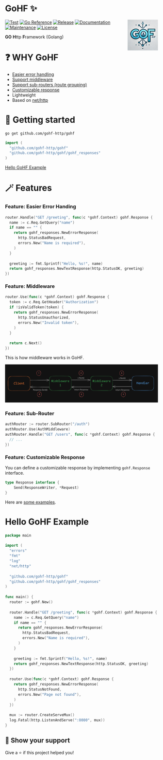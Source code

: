 # GoHF ✨

<img align="right" width="100px" src="https://raw.githubusercontent.com/gohf-http/assets/refs/heads/main/logo.png">

[![Test](https://github.com/gohf-http/gohf/actions/workflows/test.yml/badge.svg)](https://github.com/gohf-http/gohf/actions/workflows/test.yml)
[![Go
Reference](https://pkg.go.dev/badge/github.com/gohf-http/gohf.svg)](https://pkg.go.dev/github.com/gohf-http/gohf)
[![Release](https://img.shields.io/github/release/gohf-http/gohf.svg?style=flat-square)](https://github.com/gohf-http/gohf/releases)
[![Documentation](https://img.shields.io/badge/documentation-yes-brightgreen.svg)](https://github.com/gohf-http/gohf#readme)
[![Maintenance](https://img.shields.io/badge/Maintained-yes-green.svg)](https://github.com/gohf-http/gohf/graphs/commit-activity)
[![License](https://img.shields.io/github/license/gohf-http/gohf)](https://github.com/gohf-http/gohf/blob/main/LICENSE)

**GO** **H**ttp **F**ramework (Golang)

# ❓ WHY GoHF

- [Easier error handling](#feature-easier-error-handing)
- [Support middleware](#feature-middleware)
- [Support sub-routers (route grouping)](#feature-sub-router)
- [Customizable response](#feature-customizable-response)
- Lightweight
- Based on [net/http](https://pkg.go.dev/net/http)

# 📍 Getting started

```sh
go get github.com/gohf-http/gohf
```

```go
import (
  "github.com/gohf-http/gohf"
  "github.com/gohf-http/gohf/gohf_responses"
)
```

[Hello GoHF Example](#hello-gohf-example)

# 🪄 Features

### Feature: Easier Error Handing

```go
router.Handle("GET /greeting", func(c *gohf.Context) gohf.Response {
  name := c.Req.GetQuery("name")
  if name == "" {
    return gohf_responses.NewErrorResponse(
      http.StatusBadRequest,
      errors.New("Name is required"),
    )
  }

  greeting := fmt.Sprintf("Hello, %s!", name)
  return gohf_responses.NewTextResponse(http.StatusOK, greeting)
})
```

### Feature: Middleware

```go
router.Use(func(c *gohf.Context) gohf.Response {
  token := c.Req.GetHeader("Authorization")
  if !isValidToken(token) {
    return gohf_responses.NewErrorResponse(
      http.StatusUnauthorized,
      errors.New("Invalid token"),
    )
  }

  return c.Next()
})
```

This is how middleware works in GoHF.

![middleware](https://raw.githubusercontent.com/gohf-http/assets/refs/heads/main/middleware.png)

### Feature: Sub-Router

```go
authRouter := router.SubRouter("/auth")
authRouter.Use(AuthMiddleware)
authRouter.Handle("GET /users", func(c *gohf.Context) gohf.Response {
  // ...
})
```

### Feature: Customizable Response

You can define a customizable response by implementing `gohf.Response` interface.

```go
type Response interface {
	Send(ResponseWriter, *Request)
}
```

Here are [some examples](https://github.com/gohf-http/gohf/tree/main/gohf_responses).

# Hello GoHF Example

```go
package main

import (
  "errors"
  "fmt"
  "log"
  "net/http"

  "github.com/gohf-http/gohf"
  "github.com/gohf-http/gohf/gohf_responses"
)

func main() {
  router := gohf.New()

  router.Handle("GET /greeting", func(c *gohf.Context) gohf.Response {
    name := c.Req.GetQuery("name")
    if name == "" {
      return gohf_responses.NewErrorResponse(
        http.StatusBadRequest,
        errors.New("Name is required"),
      )
    }

    greeting := fmt.Sprintf("Hello, %s!", name)
    return gohf_responses.NewTextResponse(http.StatusOK, greeting)
  })

  router.Use(func(c *gohf.Context) gohf.Response {
    return gohf_responses.NewErrorResponse(
      http.StatusNotFound,
      errors.New("Page not found"),
    )
  })

  mux := router.CreateServeMux()
  log.Fatal(http.ListenAndServe(":8080", mux))
}
```

## 🌟 Show your support

Give a ⭐️ if this project helped you!
